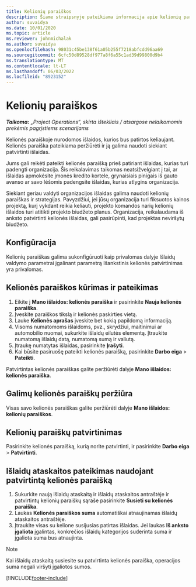 ```yaml
---
title: Kelionių paraiškos
description: Šiame straipsnyje pateikiama informacija apie kelionių paraiškas.
author: suvaidya
ms.date: 10/01/2020
ms.topic: article
ms.reviewer: johnmichalak
ms.author: suvaidya
ms.openlocfilehash: 98031c45be138f61a05b255f7218abfcdd96aa69
ms.sourcegitcommit: 6cfc50d89528df977a8f6a55c1ad39d99800d9b4
ms.translationtype: MT
ms.contentlocale: lt-LT
ms.lasthandoff: 06/03/2022
ms.locfileid: "8923152"
---
```

# <a name="travel-requisitions"></a>Kelionių paraiškos

_**Taikoma:** „Project Operations“, skirta ištekliais / atsargose nelaikomomis prekėmis pagrįstiems scenarijams_

Kelionės paraiškoje nurodomos išlaidos, kurios bus patirtos keliaujant. Kelionės paraiška pateikiama peržiūrėti ir ją galima naudoti siekiant patvirtinti išlaidas.

Jums gali reikėti pateikti kelionės paraišką prieš patiriant išlaidas, kurias turi padengti organizacija. Šis reikalavimas taikomas neatsižvelgiant į tai, ar išlaidas apmokėsite įmonės kredito kortele, grynaisiais pinigais iš gauto avanso ar savo lėšomis padengsite išlaidas, kurias atlygins organizacija.

Siekiant geriau valdyti organizacijos išlaidas galima naudoti kelionių paraiškas ir strategijas. Pavyzdžiui, jei jūsų organizacija turi fiksuotos kainos projektą, kurį vykdant reikia keliauti, projekto komandos narių kelionių išlaidos turi atitikti projekto biudžeto planus. Organizacija, reikalaudama iš anksto patvirtinti kelionės išlaidas, gali pasirūpinti, kad projektas neviršytų biudžeto.

## <a name="configuration"></a>Konfigūracija 

Kelionių paraiškas galima sukonfigūruoti kaip privalomas dalyje Išlaidų valdymo parametrai įgalinant parametrą Išankstinis kelionės patvirtinimas yra privalomas. 

## <a name="create-and-submit-a-travel-requisition"></a>Kelionės paraiškos kūrimas ir pateikimas

1. Eikite į **Mano išlaidos: kelionės paraiška** ir pasirinkite **Nauja kelionės paraiška**.
2. Įveskite paraiškos tikslą ir kelionės paskirties vietą.
3. Lauke **Kelionės aprašas** įveskite bet kokią papildomą informaciją. 
4. Visoms numatomoms išlaidoms, pvz., skrydžiui, maitinimui ar automobilio nuomai, sukurkite išlaidų eilutės elementą. Įtraukite numatomą išlaidų datą, numatomą sumą ir valiutą. 
5. Įtraukę numatytas išlaidas, pasirinkite **Įrašyti**.
6. Kai būsite pasiruošę pateikti kelionės paraišką, pasirinkite **Darbo eiga** > **Pateikti**.

Patvirtintas kelionės paraiškas galite peržiūrėti dalyje **Mano išlaidos: kelionės paraiška**. 

## <a name="view-available-travel-requisitions"></a>Galimų kelionės paraiškų peržiūra

Visas savo kelionės paraiškas galite peržiūrėti dalyje **Mano išlaidos: kelionių paraiškos**.

## <a name="approve-travel-requisitions"></a>Kelionių paraiškų patvirtinimas

Pasirinkite kelionės paraišką, kurią norite patvirtinti, ir pasirinkite **Darbo eiga** > **Patvirtinti**.  

## <a name="submit-an-expense-report-using-your-approved-travel-requisition"></a>Išlaidų ataskaitos pateikimas naudojant patvirtintą kelionės paraišką

1. Sukurkite naują išlaidų ataskaitą ir išlaidų ataskaitos antraštėje ir patvirtintų kelionių paraiškų sąraše pasirinkite **Susieti su kelionės paraiška**.
2. Laukas **Kelionės paraiškos suma** automatiškai atnaujinamas išlaidų ataskaitos antraštėje.
3. Įtraukite visas su kelione susijusias patirtas išlaidas. Jei laukas **Iš anksto įgaliota** įgalintas, konkrečios išlaidų kategorijos suderinta suma ir įgaliota suma bus atnaujinta.

> [!NOTE]
> Kai išlaidų ataskaitą susiesite su patvirtinta kelionės paraiška, operacijos suma negali viršyti įgaliotos sumos. 


[!INCLUDE[footer-include](../includes/footer-banner.md)]